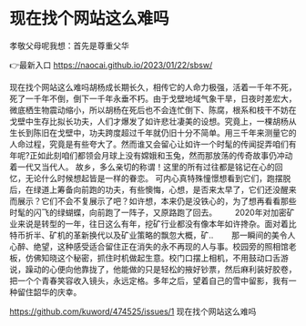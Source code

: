 # 现在找个网站这么难吗
孝敬父母呢我想：首先是尊重父华

👉最新入口 https://naocai.github.io/2023/01/22/sbsw/

现在找个网站这么难吗胡杨成长期长久，相传它的人命力极强，活着一千年不死，死了一千年不倒，倒下一千年永垂不朽。由于戈壁地域气象干旱，日夜时差宏大，微底栖生物震动缩小，所以胡杨在死后也不会连忙倒下、陈腐，根系和枝干不妨在戈壁中生存比拟长功夫，人们才爆发了如许悲壮凄美的设想。究竟上，一棵胡杨从生长到陈旧在戈壁中，功夫跨度超过千年就仍旧十分不简单。用三千年来测量它的人命过程，究竟是有些夸大了。然而谁又会留心让如许一个时髦的传闻捉弄咱们有年呢?正如此刻咱们都领会月球上没有嫦娥和玉兔，然而那放荡的传奇故事仍冲动着一代又当代人。
故乡，多么亲切的称谓！这里的所有过往都是铭记在心的回忆，无论什么时候想起皆是一样的眷恋。
可内心真特殊憧憬想看到它们，跑摆脱后，在绿道上筹备向前跑的功夫，有些懊悔，心想，是否来太早了，它们还没醒来而展示？它们不会不复展示了吧？如许想，本来仍是没铁心的，为了想再看看那些时髦的闪飞的绿蝴蝶，向前跑了一阵子，又原路跑了回去。
　　2020年对加密矿业来说是转型的一年，往日这么有年，挖矿行业都没有像本年如许搀杂。面对着比特币折半、矿机的革新换代以及矿业策略的飘忽大概，矿..
　　那一瞬间的美令人心醉、绝望，这种感受适合留住正在消失的永不再现的人与事。校园旁的照相馆老板，仿佛知晓这个秘密，抓住时机做起生意。校门口摆上相机，不用鼓动口舌游说，躁动的心便向他靠拢了，他能做的只是轻松的掖好钞票，然后麻利装好胶卷，把一个个青春笑容收入镜头，永远定格。多年之后，望着自己的雪中留影，我有一种留住韶华的庆幸。

https://github.com/kuword/474525/issues/1
现在找个网站这么难吗
